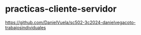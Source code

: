 # practicas-cliente-servidor

https://github.com/DanielVuela/sc502-3c2024-danielvegacoto-trabajosindividuales
